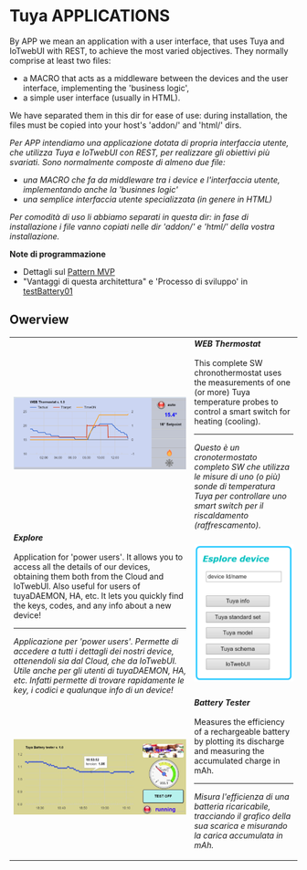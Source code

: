 #  Tuya APPLICATIONS 

By APP we mean an application with a user interface, that uses Tuya and IoTwebUI with REST, to achieve the most varied objectives.
They normally comprise at least two files: 
* a MACRO that acts as a middleware between the devices and the user interface, implementing the 'business logic', 
* a simple user interface (usually in HTML).

We have separated them in this dir for ease of use: during installation, the files must be copied into your host's 'addon/' and 'html/' dirs.

_Per APP intendiamo una applicazione dotata di propria interfaccia utente, che utilizza Tuya e IoTwebUI con REST, per realizzare gli obiettivi più svariati._
_Sono normalmente composte di almeno due file:_
* _una MACRO che fa da middleware tra i device e l'interfaccia utente, implementando anche la 'businnes logic'_
* _una semplice interfaccia utente specializzata (in genere in HTML)_

_Per comodità di uso li abbiamo separati in questa dir: in fase di installazione i file vanno copiati nelle dir 'addon/' e 'html/' della vostra installazione._  

**Note di programmazione**<br>
* Dettagli sul [Pattern MVP](https://github.com/msillano/IoTwebUI/blob/main/html/clima01-leggimi.md#pattern-mvp) 
* "Vantaggi di questa architettura" e 'Processo di sviluppo' in [testBattery01](https://github.com/msillano/IoTwebUI/blob/main/addon/TestBattery01_leggimi.pdf)

## Owerview
<table width="100%">
<tr><td width = "400pt"><img src="https://github.com/msillano/IoTwebUI/blob/main/pics/thermostat01.png?raw=true"></td><td colspan=2>  <b><i>WEB Thermostat</i></b><br><br>
This complete SW chronothermostat uses the measurements of one (or more) Tuya temperature probes to control a smart switch for heating (cooling).<hr>
<i>Questo è un cronotermostato completo SW che utilizza le misure di uno (o più) sonde di temperatura Tuya per controllare uno smart switch per il riscaldamento (raffrescamento).</i>  
 </td></tr>
<tr><td colspan=2>  <b><i>Explore</i></b><br><br> 
Application for 'power users'. It allows you to access all the details of our devices, obtaining them both from the Cloud and IoTwebUI.
Also useful for users of tuyaDAEMON, HA, etc. It lets you quickly find the keys, codes, and any info about a new device!<br>
<hr>
<i>Applicazione per 'power users'. Permette di accedere a tutti i dettagli dei nostri device, ottenendoli sia dal Cloud, che da IoTwebUI.
Utile anche per gli utenti di tuyaDAEMON, HA, etc.  Infatti permette di trovare rapidamente le key, i codici e qualunque info di un device!<i>
</td><td width="200px"><img src="https://github.com/msillano/IoTwebUI/blob/main/pics/app02.png?raw=true" />  </td></tr>
<tr><td width = "400pt"><img src="https://github.com/msillano/IoTwebUI/blob/main/pics/app03.png?raw=true"></td><td colspan=2>  <b><i>Battery Tester</i></b><br><br>
Measures the efficiency of a rechargeable battery by plotting its discharge and measuring the accumulated charge in mAh.<hr>

<i>Misura l'efficienza di una batteria ricaricabile, tracciando il grafico della sua scarica e misurando la carica accumulata in mAh.</i>
     </td></tr>
</table>
